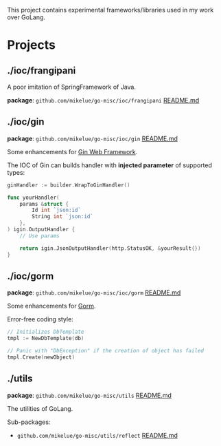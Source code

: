 This project contains experimental frameworks/libraries used in my work over GoLang.

# Projects

## ./ioc/frangipani

A poor imitation of SpringFramework of Java.

**package**: `github.com/mikelue/go-misc/ioc/frangipani` [README.md](./ioc/frangipani/README.md)

## ./ioc/gin

**package**: `github.com/mikelue/go-misc/ioc/gin` [README.md](./ioc/gin/README.md)

Some enhancements for [Gin Web Framework](https://onsi.github.io/ginkgo/).

The IOC of Gin can builds handler with **injected parameter** of supported types:

```go
ginHandler := builder.WrapToGinHandler()

func yourHandler(
	params &struct {
		Id int `json:id`
		String int `json:id`
	},
) igin.OutputHandler {
	// Use params

	return igin.JsonOutputHandler(http.StatusOK, &yourResult{})
}
```

## ./ioc/gorm

**package**: `github.com/mikelue/go-misc/ioc/gorm` [README.md](./ioc/gorm/README.md)

Some enhancements for [Gorm](http://gorm.io/).

Error-free coding style:
```go
// Initializes DbTemplate
tmpl := NewDbTemplate(db)

// Panic with "DbException" if the creation of object has failed
tmpl.Create(newObject)
```

## ./utils

**package**: `github.com/mikelue/go-misc/utils` [README.md](./utils/README.md)

The utilities of GoLang.

Sub-packages:
* `github.com/mikelue/go-misc/utils/reflect` [README.md](./utils/reflect/README.md)
